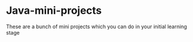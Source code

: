 # Java-mini-projects
These are a bunch of mini projects which you can do in your initial learning stage
